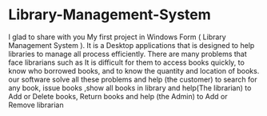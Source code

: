  <h1>Library-Management-System</h1> 
<p>
I glad to share with you My first project in Windows Form 
( Library Management  System ).
It is a Desktop applications that is designed to help libraries to manage all process  efficiently. There are many problems that face librarians such as It is difficult for them to access books quickly, to know who borrowed books, and to know the quantity and location of books. our software solve all these problems and help (the customer) to search for any book, issue books ,show all books in library and help(The librarian) to Add or Delete books, Return books and help (the Admin) to Add or Remove librarian
</p>
